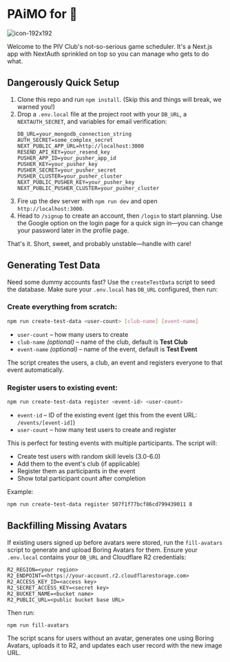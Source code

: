 # PAiMO for 🏸
![icon-192x192](https://github.com/user-attachments/assets/31cfe9b0-ed7c-448e-a4fa-41dbedf3b870)

Welcome to the PIV Club's not-so-serious game scheduler. It's a Next.js app with NextAuth sprinkled on top so you can manage who gets to do what.

## Dangerously Quick Setup
1. Clone this repo and run `npm install`. (Skip this and things will break, we warned you!)
2. Drop a `.env.local` file at the project root with your `DB_URL`, a `NEXTAUTH_SECRET`, and variables for email verification:
   ```env
   DB_URL=your_mongodb_connection_string
   AUTH_SECRET=some_complex_secret
   NEXT_PUBLIC_APP_URL=http://localhost:3000
   RESEND_API_KEY=your_resend_key
   PUSHER_APP_ID=your_pusher_app_id
   PUSHER_KEY=your_pusher_key
   PUSHER_SECRET=your_pusher_secret
   PUSHER_CLUSTER=your_pusher_cluster
   NEXT_PUBLIC_PUSHER_KEY=your_pusher_key
   NEXT_PUBLIC_PUSHER_CLUSTER=your_pusher_cluster
   ```
3. Fire up the dev server with `npm run dev` and open `http://localhost:3000`.
4. Head to `/signup` to create an account, then `/login` to start planning. Use the Google option on the login page for a quick sign in—you can change your password later in the profile page.

That's it. Short, sweet, and probably unstable—handle with care!

## Generating Test Data
Need some dummy accounts fast? Use the `createTestData` script to seed the
database. Make sure your `.env.local` has `DB_URL` configured, then run:

### Create everything from scratch:
```bash
npm run create-test-data <user-count> [club-name] [event-name]
```

- `user-count` – how many users to create
- `club-name` *(optional)* – name of the club, default is **Test Club**
- `event-name` *(optional)* – name of the event, default is **Test Event**

The script creates the users, a club, an event and registers everyone to that
event automatically.

### Register users to existing event:
```bash
npm run create-test-data register <event-id> <user-count>
```

- `event-id` – ID of the existing event (get this from the event URL: `/events/[event-id]`)
- `user-count` – how many test users to create and register

This is perfect for testing events with multiple participants. The script will:
- Create test users with random skill levels (3.0-6.0)
- Add them to the event's club (if applicable)
- Register them as participants in the event
- Show total participant count after completion

Example:
```bash
npm run create-test-data register 507f1f77bcf86cd799439011 8
```

## Backfilling Missing Avatars
If existing users signed up before avatars were stored, run the `fill-avatars`
script to generate and upload Boring Avatars for them. Ensure your `.env.local`
contains your `DB_URL` and Cloudflare R2 credentials:

```env
R2_REGION=<your region>
R2_ENDPOINT=<https://your-account.r2.cloudflarestorage.com>
R2_ACCESS_KEY_ID=<access key>
R2_SECRET_ACCESS_KEY=<secret key>
R2_BUCKET_NAME=<bucket name>
R2_PUBLIC_URL=<public bucket base URL>
```

Then run:

```bash
npm run fill-avatars
```

The script scans for users without an avatar, generates one using Boring
Avatars, uploads it to R2, and updates each user record with the new image URL.

